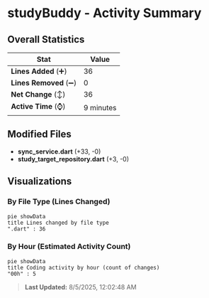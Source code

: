 # studyBuddy - Activity Summary 

## Overall Statistics

| Stat                   | Value                                                             |
| ---------------------- | ----------------------------------------------------------------- |
| **Lines Added** (➕)   | 36                                          |
| **Lines Removed** (➖) | 0                                        |
| **Net Change** (↕)    | 36                |
| **Active Time** (⌚)   | 9 minutes |


## Modified Files
- **sync_service.dart** (+33, -0)
- **study_target_repository.dart** (+3, -0)

## Visualizations

### By File Type (Lines Changed)

```mermaid
pie showData
title Lines changed by file type
".dart" : 36
```

### By Hour (Estimated Activity Count)

```mermaid
pie showData
title Coding activity by hour (count of changes)
"00h" : 5
```


> **Last Updated:** 8/5/2025, 12:02:48 AM